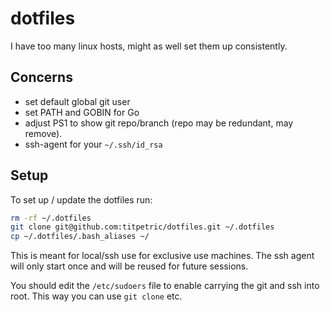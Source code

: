 # dotfiles

I have too many linux hosts, might as well set them up consistently.

## Concerns

- set default global git user
- set PATH and GOBIN for Go
- adjust PS1 to show git repo/branch (repo may be redundant, may remove).
- ssh-agent for your `~/.ssh/id_rsa`

## Setup

To set up / update the dotfiles run:

```bash
rm -rf ~/.dotfiles
git clone git@github.com:titpetric/dotfiles.git ~/.dotfiles
cp ~/.dotfiles/.bash_aliases ~/
```

This is meant for local/ssh use for exclusive use machines. The ssh
agent will only start once and will be reused for future sessions.

You should edit the `/etc/sudoers` file to enable carrying the git and
ssh into root. This way you can use `git clone` etc.
